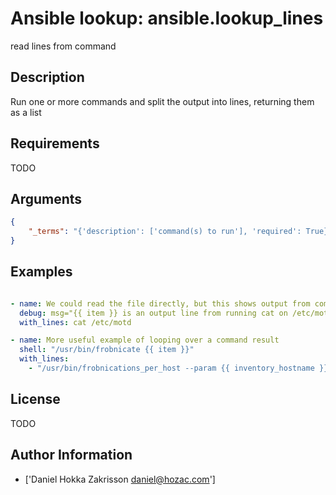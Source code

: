 # Ansible lookup: ansible.lookup_lines


read lines from command

## Description

Run one or more commands and split the output into lines, returning them as a list

## Requirements

TODO

## Arguments

``` json
{
    "_terms": "{'description': ['command(s) to run'], 'required': True}",
}
```

## Examples


``` yaml

- name: We could read the file directly, but this shows output from command
  debug: msg="{{ item }} is an output line from running cat on /etc/motd"
  with_lines: cat /etc/motd

- name: More useful example of looping over a command result
  shell: "/usr/bin/frobnicate {{ item }}"
  with_lines:
    - "/usr/bin/frobnications_per_host --param {{ inventory_hostname }}"

```

## License

TODO

## Author Information
  - ['Daniel Hokka Zakrisson <daniel@hozac.com>']
